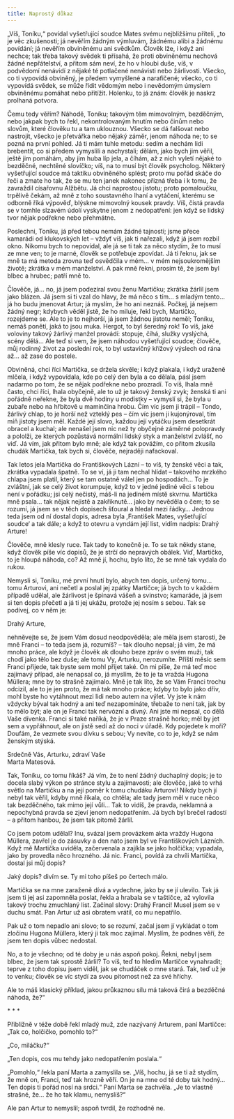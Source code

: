 ```yaml
---
title: Naprostý důkaz
---
```


„Víš, Toníku,“ povídal vyšetřující soudce Mates svému nejbližšímu příteli, „to je věc zkušenosti; já nevěřím žádným výmluvám, žádnému alibi a žádnému povídání; já nevěřím obviněnému ani svědkům. Člověk lže, i když ani nechce; tak třeba takový svědek ti přísahá, že proti obviněnému nechová žádné nepřátelství, a přitom sám neví, že ho v hloubi duše, víš, v podvědomí nenávidí z nějaké té potlačené nenávisti nebo žárlivosti. Všecko, co ti vypovídá obviněný, je předem vymyšlené a narafičené; všecko, co ti vypovídá svědek, se může řídit vědomým nebo i nevědomým úmyslem obviněnému pomáhat nebo přitížit. Holenku, to já znám: člověk je naskrz prolhaná potvora.

Čemu tedy věřím? Náhodě, Toníku; takovým těm mimovolným, bezděčným, nebo jakpak bych to řekl, nekontrolovaným hnutím nebo činům nebo slovům, které člověku tu a tam uklouznou. Všecko se dá falšovat nebo nastrojit, všecko je přetvářka nebo nějaký záměr, jenom náhoda ne; to se pozná na první pohled. Já ti mám tuhle metodu: sedím a nechám lidi brebentit, co si předem vymyslili a nachystali; dělám, jako bych jim věřil, ještě jim pomáhám, aby jim huba líp jela, a číhám, až z nich vyletí nějaké to bezděčné, nechtěné slovíčko; víš, na to musí být člověk psycholog. Některý vyšetřující soudce má taktiku obviněného splést; proto mu pořád skáče do řeči a zmate ho tak, že se mu ten janek nakonec přizná třeba i k tomu, že zavraždil císařovnu Alžbětu. Já chci naprostou jistotu; proto pomaloučku, trpělivě čekám, až mně z toho soustavného lhaní a vytáčení, kterému se odborně říká výpověď, blýskne mimovolný kousek pravdy. Víš, čistá pravda se v tomhle slzavém údolí vyskytne jenom z nedopatření: jen když se lidský tvor nějak podřekne nebo přehmátne.

Poslechni, Toníku, já před tebou nemám žádné tajnosti; jsme přece kamarádi od klukovských let – vždyť víš, jak ti nařezali, když já jsem rozbil okno. Nikomu bych to nepovídal, ale já se ti tak za něco stydím, že to musí ze mne ven; to je marné, člověk se potřebuje zpovídat. Já ti řeknu, jak se mně ta má metoda zrovna teď osvědčila v mém… v mém nejsoukromějším životě; zkrátka v mém manželství. A pak mně řekni, prosím tě, že jsem byl blbec a hrubec; patří mně to.

Člověče, já… no, já jsem podezíral svou ženu Martičku; zkrátka žárlil jsem jako blázen. Já jsem si ti vzal do hlavy, že má něco s tím… s mladým tento… já ho budu jmenovat Artur; já myslím, že ho ani neznáš. Počkej, já nejsem žádný negr; kdybych věděl jistě, že ho miluje, řekl bych, Martičko, rozejdeme se. Ale to je to nejhorší, já jsem žádnou jistotu neměl; Toníku, nemáš ponětí, jaká to jsou muka. Hergot, to byl šeredný rok! To víš, jaké voloviny takový žárlivý manžel provádí: stopuje, číhá, služky vyslýchá, scény dělá… Ale teď si vem, že jsem náhodou vyšetřující soudce; člověče, můj rodinný život za poslední rok, to byl ustavičný křížový výslech od rána až… až zase do postele.

Obviněná, chci říci Martička, se držela skvěle; i když plakala, i když uraženě mlčela, i když vypovídala, kde po celý den byla a co dělala, pásl jsem nadarmo po tom, že se nějak podřekne nebo prozradí. To víš, lhala mně často, chci říci, lhala obyčejně, ale to už je takový ženský zvyk; ženská ti ani pořádně neřekne, že byla dvě hodiny u modistky – vymyslí si, že byla u zubaře nebo na hřbitově u maminčina hrobu. Čím víc jsem ji trápil – Tondo, žárlivý chlap, to je horší než vzteklý pes – čím víc jsem ji kujonýroval, tím míň jistoty jsem měl. Každé její slovo, každou její vytáčku jsem desetkrát obracel a kuchal; ale nenašel jsem nic než ty obyčejné záměrné polopravdy a pololži, ze kterých pozůstává normální lidský styk a manželství zvlášť, no viď. Já vím, jak přitom bylo mně; ale když tak povážím, co přitom zkusila chudák Martička, tak bych si, člověče, nejraději nafackoval.

Tak letos jela Martička do Františkových Lázní – to víš, ty ženské věci a tak, zkrátka vypadala špatně. To se ví, já ji tam nechal hlídat – takového mrzkého chlapa jsem platil, který se tam ostatně válel jen po hospodách… To je zvláštní, jak se celý život korumpuje, když to v jedné jediné věci s tebou není v pořádku; jsi celý nečistý, máš-li na jediném místě skvrnu. Martička mně psala… tak nějak nejistě a zakřiknutě… jako by nevěděla o čem; to se rozumí, já jsem se v těch dopisech šťoural a hledal mezi řádky… Jednou teda jsem od ní dostal dopis, adresa byla ,František Mates, vyšetřující soudce‘ a tak dále; a když to otevru a vyndám její list, vidím nadpis: Drahý Arture!

Člověče, mně klesly ruce. Tak tady to konečně je. To se tak někdy stane, když člověk píše víc dopisů, že je strčí do nepravých obálek. Viď, Martičko, to je hloupá náhoda, co? Až mně jí, hochu, bylo líto, že se mně tak vydala do rukou.

Nemysli si, Toníku, mé první hnutí bylo, abych ten dopis, určený tomu… tomu Arturovi, ani nečetl a poslal jej zpátky Martičce; já bych to v každém případě udělal, ale žárlivost je špinavá vášeň a svinstvo; kamaráde, já jsem si ten dopis přečetl a já ti jej ukážu, protože jej nosím s sebou. Tak se podívej, co v něm je:

Drahý Arture,

nehněvejte se, že jsem Vám dosud neodpověděla; ale měla jsem starosti, že mně Franci – to teda jsem já, rozumíš? – tak dlouho nepsal; já vím, že má mnoho práce, ale když je člověk ak dlouho beze zpráv o svém muži, tak chodí jako tělo bez duše; ale tomu Vy, Arturku, nerozumíte. Příští měsíc sem Franci přijede, tak byste sem mohl přijet také. On mi píše, že má teď moc zajímavý případ, ale nenapsal co, já myslím, že to je ta vražda Hugona Müllera; mne by to strašně zajímalo. Mně je tak líto, že se Vám Franci trochu odcizil, ale to je jen proto, že má tak mnoho práce; kdyby to bylo jako dřív, mohl byste ho vytáhnout mezi lidi nebo autem na výlet. Vy jste k nám vždycky býval tak hodný a ani teď nezapomínáte, třebaže to není tak, jak by to mělo být; ale on je Franci tak nervózní a divný. Ani jste mi nepsal, co dělá Vaše dívenka. Franci si také naříká, že je v Praze strašně horko; měl by jet sem a vypřáhnout, ale on jistě sedí až do noci v úřadě. Kdy pojedete k moři? Doufám, že vezmete svou dívku s sebou; Vy nevíte, co to je, když se nám ženským stýská.

Srdečně Vás, Arturku, zdraví Vaše  
Marta Matesová.

Tak, Toníku, co tomu říkáš? Já vím, že to není žádný duchaplný dopis; je to docela slabý výkon po stránce stylu a zajímavosti; ale člověče, jaké to vrhá světlo na Martičku a na její poměr k tomu chudáku Arturovi! Nikdy bych jí nebyl tak věřil, kdyby mně říkala, co chtěla; ale tady jsem měl v ruce něco tak bezděčného, tak mimo její vůli… Tak to vidíš, že pravda, neklamná a nepochybná pravda se zjeví jenom nedopatřením. Já bych byl brečel radostí – a přitom hanbou, že jsem tak pitomě žárlil.

Co jsem potom udělal? Inu, svázal jsem provázkem akta vraždy Hugona Müllera, zavřel je do zásuvky a den nato jsem byl ve Františkových Lázních. Když mě Martička uviděla, začervenala a zajíkla se jako holčička; vypadala, jako by provedla něco hrozného. Já nic. Franci, povídá za chvíli Martička, dostal jsi můj dopis?

Jaký dopis? divím se. Ty mi toho píšeš po čertech málo.

Martička se na mne zaraženě dívá a vydechne, jako by se jí ulevilo. Tak já jsem ti jej asi zapomněla poslat, řekla a hrabala se v taštičce, až vylovila takový trochu zmuchlaný list. Začínal slovy: Drahý Franci! Musel jsem se v duchu smát. Pan Artur už asi obratem vrátil, co mu nepatřilo.

Pak už o tom nepadlo ani slovo; to se rozumí, začal jsem jí vykládat o tom zločinu Hugona Müllera, který ji tak moc zajímal. Myslím, že podnes věří, že jsem ten dopis vůbec nedostal.

No, a to je všechno; od té doby je u nás aspoň pokoj. Řekni, nebyl jsem blbec, že jsem tak sprostě žárlil? To víš, teď to hledím Martičce vynahradit; teprve z toho dopisu jsem viděl, jak se chudáček o mne stará. Tak, teď už je to venku; člověk se víc stydí za svou pitomost než za své hříchy.

Ale to máš klasický příklad, jakou průkaznou sílu má taková čirá a bezděčná náhoda, že?“

\* \* \*

Přibližně v téže době řekl mladý muž, zde nazývaný Arturem, paní Martičce: „Tak co, holčičko, pomohlo to?“

„Co, miláčku?“

„Ten dopis, cos mu tehdy jako nedopatřením poslala.“

„Pomohlo,“ řekla paní Marta a zamyslila se. „Víš, hochu, já se ti až stydím, že mně on, Franci, teď tak hrozně věří. On je na mne od té doby tak hodný… Ten dopis ti pořád nosí na srdci.“ Paní Marta se zachvěla. „Je to vlastně strašné, že… že ho tak klamu, nemyslíš?“

Ale pan Artur to nemyslil; aspoň tvrdil, že rozhodně ne.
